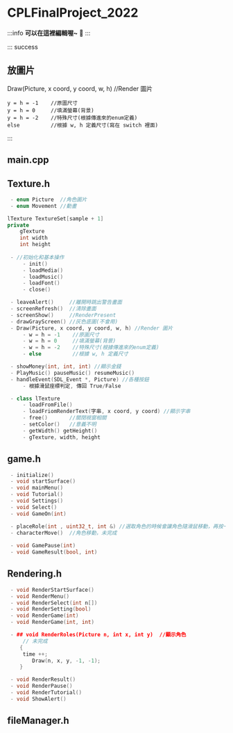 # **CPLFinalProject_2022**
:::info
**可以在這裡編輯喔~** :slightly_smiling_face: 
:::

:::    success
 
 ## **放圖片**
 
 Draw(Picture, x coord, y coord, w, h) //Render 圖片

    y = h = -1    //原圖尺寸
    y = h = 0     //填滿螢幕(背景)
    y = h = -2    //特殊尺寸(根據傳進來的enum定義)
    else          //根據 w, h 定義尺寸(寫在 switch 裡面)
    
:::

## **main.cpp**

## **Texture.h**
```cpp
 - enum Picture  //角色圖片
 - enum Movement //動畫

lTexture TextureSet[sample + 1]
private
    gTexture
    int width
    int height
    
 - //初始化和基本操作
     - init()
     - loadMedia()
     - loadMusic()
     - loadFont()
     - close()

 - leaveAlert()     //離開時跳出警告畫面
 - screenRefresh()  //清除畫面
 - screenShow()     //RenderPresent
 - drawGrayScreen() //灰色底圖(不會用)
 - Draw(Picture, x coord, y coord, w, h) //Render 圖片
     - w = h = -1    //原圖尺寸
     - w = h = 0     //填滿螢幕(背景)
     - w = h = -2    //特殊尺寸(根據傳進來的enum定義)
     - else          //根據 w, h 定義尺寸

 - showMoney(int, int, int) //顯示金錢
 - PlayMusic() pauseMusic() resumeMusic() 
 - handleEvent(SDL_Event *, Picture) //各種按鈕
     - 根據滑鼠座標判定, 傳回 True/False

 - class lTexture
     - loadFromFile()
     - loadFriomRenderText(字串, x coord, y coord) //顯示字串
     - free()       //關閉視窗相關
     - setColor()   //意義不明
     - getWidth() getHeight()
     - gTexture, width, height
```
## **game.h**
```cpp
 - initialize()
 - void startSurface()
 - void mainMenu()
 - void Tutorial()
 - void Settings()
 - void Select()
 - void GameOn(int)

 - placeRole(int , uint32_t, int &) //選取角色的時候會讓角色隨滑鼠移動，再按一下放開
 - characterMove()  //角色移動，未完成
 
 - void GamePause(int)
 - void GameResult(bool, int)
```
## **Rendering.h**
```cpp
 - void RenderStartSurface()
 - void RenderMenu()
 - void RenderSelect(int n[])
 - void RenderSetting(bool)
 - void RenderGame(int)
 - void RenderGame(int, int)

 - ## void RenderRoles(Picture n, int x, int y)  //顯示角色
     // 未完成
    {
     time ++;
        Draw(n, x, y, -1, -1);
    }

 - void RenderResult()
 - void RenderPause()
 - void RenderTutorial()
 - void ShowAlert()
```

## **fileManager.h**